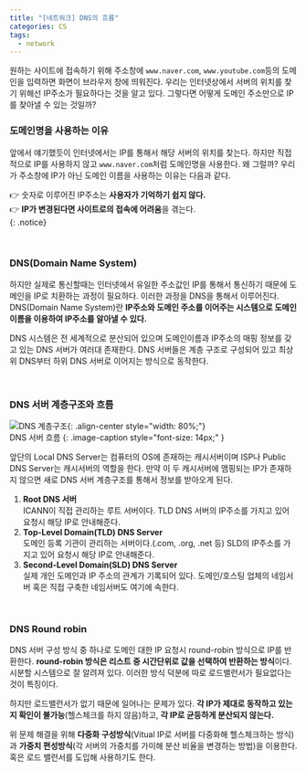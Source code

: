 ```yaml
---
title: "[네트워크] DNS의 흐름"
categories: CS
tags:
  - network
---  
```


원하는 사이트에 접속하기 위해 주소창에 `www.naver.com`, `www.youtube.com`등의 도메인을 입력하면 화면이 브라우저 창에 띄워진다. 우리는 인터넷상에서 서버의 위치를 찾기 위해선 IP주소가 필요하다는 것을 알고 있다. 그렇다면 어떻게 도메인 주소만으로 IP를 찾아낼 수 있는 것일까?  


### 도메인명을 사용하는 이유
앞에서 얘기했듯이 인터넷에서는 IP를 통해서 해당 서버의 위치를 찾는다. 하지만 직접적으로 IP를 사용하지 않고 `www.naver.com`처럼 도메인명을 사용한다. 왜 그럴까? 우리가 주소창에 IP가 아닌 도메인 이름을 사용하는 이유는 다음과 같다.  

👉 숫자로 이루어진 IP주소는 **사용자가 기억하기 쉽지 않다.**  
👉 **IP가 변경된다면 사이트로의 접속에 어려움**을 겪는다.  
{: .notice}  

<br />  

### DNS(Domain Name System)  
하지만 실제로 통신할때는 인터넷에서 유일한 주소값인 IP를 통해서 통신하기 때문에 도메인을 IP로 치환하는 과정이 필요하다. 이러한 과정을 DNS을 통해서 이루어진다. DNS(Domain Name System)란 **IP주소와 도메인 주소를 이어주는 시스템으로 도메인이름을 이용하여 IP주소를 알아낼 수 있다.**  

DNS 시스템은 전 세계적으로 분산되어 있으며 도메인이름과 IP주소의 매핑 정보를 갖고 있는 DNS 서버가 여러대 존재한다. DNS 서버들은 계층 구조로 구성되어 있고 최상위 DNS부터 하위 DNS 서버로 이어지는 방식으로 동작한다.  

<br />  

### DNS 서버 계층구조와 흐름  

![DNS 계층구조](https://user-images.githubusercontent.com/52196792/225850364-498b0507-e4c3-48f1-b432-97e1dc4b7a62.png){: .align-center style="width: 80%;"}  
DNS 서버 흐름
{: .image-caption style="font-size: 14px;" }  


앞단의 Local DNS Server는 컴퓨터의 OS에 존재하는 캐시서버이며 ISP나 Public DNS Server는 캐시서버의 역할을 한다. 만약 이 두 캐시서버에 맴핑되는 IP가 존재하지 않으면 새로 DNS 서버 계층구조를 통해서 정보를 받아오게 된다.
1. **Root DNS 서버**  
ICANN이 직접 관리하는 루트 서버이다. TLD DNS 서버의 IP주소를 가지고 있어 요청시 해당 IP로 안내해준다.  
2. **Top-Level Domain(TLD) DNS Server**  
도메인 등록 기관이 관리하는 서버이다.(.com, .org, .net 등) SLD의 IP주소를 가지고 있어 요청시 해당 IP로 안내해준다.  
3. **Second-Level Domain(SLD) DNS Server**  
실제 개인 도메인과 IP 주소의 관계가 기록되어 있다. 도메인/호스팅 업체의 네임서버 혹은 직접 구축한 네임서버도 여기에 속한다.


<br />  

### DNS Round robin
DNS 서버 구성 방식 중 하나로 도메인 대한 IP 요청시 round-robin 방식으로 IP를 반환한다. **round-robin 방식은 리스트 중 시간단위로 값을 선택하여 반환하는 방식**이다. 시분할 시스템으로 잘 알려져 있다. 이러한 방식 덕분에 따로 로드밸런서가 필요없다는 것이 특징이다.  

하지만 로드밸런서가 없기 때문에 일어나는 문제가 있다. **각 IP가 제대로 동작하고 있는지 확인이 불가능**(헬스체크를 하지 않음)하고, **각 IP로 균등하게 분산되지 않는다.**  

위 문제 해결을 위해 **다중화 구성방식**(Vitual IP로 서버를 다중화해 헬스체크하는 방식)과 **가중치 편성방식**(각 서버의 가중치를 가미해 분산 비율을 변경하는 방법)을 이용한다. 혹은 로드 밸런서를 도입해 사용하기도 한다.  